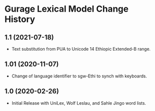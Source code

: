 Gurage Lexical Model Change History
====================

1.1 (2021-07-18)
----------------
* Text substitution from PUA to Unicode 14 Ethiopic Extended-B range.

1.01 (2020-11-07)
-----------------
* Change of language identifier to sgw-Ethi to synch with keyboards.

1.0 (2020-02-26)
----------------
* Initial Release with UniLex, Wolf Leslau, and Sahle Jingo word lists.
